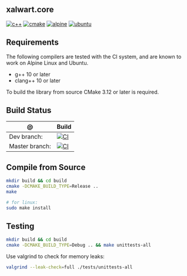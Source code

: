 ## xalwart.core

[![c++](https://img.shields.io/badge/c%2B%2B-20-6c85cf)](https://isocpp.org/)
[![cmake](https://img.shields.io/badge/cmake-%3E=3.12-success)](https://cmake.org/)
[![alpine](https://img.shields.io/badge/Alpine_Linux-0D597F?style=flat&logo=alpine-linux&logoColor=white)](https://alpinelinux.org/)
[![ubuntu](https://img.shields.io/badge/Ubuntu-E95420?style=flat&logo=ubuntu&logoColor=white)](https://ubuntu.com/)

## Requirements

The following compilers are tested with the CI system, and are known to work
on Alpine Linux and Ubuntu.
* g++ 10 or later
* clang++ 10 or later

To build the library from source CMake 3.12 or later is required.

## Build Status
| @ | Build |
|---|---|
| Dev branch: | [![CI](https://github.com/YuriyLisovskiy/xalwart.core/actions/workflows/ci.yml/badge.svg?branch=dev)](https://github.com/YuriyLisovskiy/xalwart.core/actions/workflows/ci.yml?query=branch%3Adev) |
| Master branch: | [![CI](https://github.com/YuriyLisovskiy/xalwart.core/actions/workflows/ci.yml/badge.svg?branch=master)](https://github.com/YuriyLisovskiy/xalwart.core/actions/workflows/ci.yml?query=branch%3Amaster) |

## Compile from Source

```bash
mkdir build && cd build
cmake -DCMAKE_BUILD_TYPE=Release ..
make

# for linux:
sudo make install
```

## Testing
```bash
mkdir build && cd build
cmake -DCMAKE_BUILD_TYPE=Debug .. && make unittests-all
```

Use valgrind to check for memory leaks:
```bash
valgrind --leak-check=full ./tests/unittests-all
```
